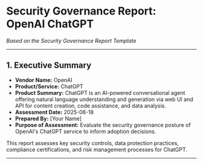 # Security Governance Report: OpenAI ChatGPT

*Based on the Security Governance Report Template*

---

## 1. Executive Summary

- **Vendor Name:** OpenAI
- **Product/Service:** ChatGPT
- **Product Summary:** ChatGPT is an AI-powered conversational agent offering natural language understanding and generation via web UI and API for content creation, code assistance, and data analysis.
- **Assessment Date:** 2025-06-18
- **Prepared By:** [Your Name]
- **Purpose of Assessment:** Evaluate the security governance posture of OpenAI's ChatGPT service to inform adoption decisions.

This report assesses key security controls, data protection practices, compliance certifications, and risk management processes for ChatGPT.

---